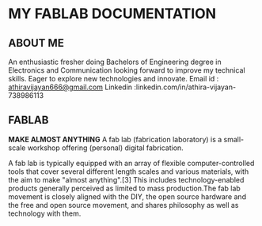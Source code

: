 # MY FABLAB DOCUMENTATION
## ABOUT ME
An enthusiastic fresher doing Bachelors of Engineering degree in Electronics and Communication looking forward to improve my technical skills. Eager to explore new technologies and innovate.
Email id : athiravijayan666@gmail.com
Linkedin :linkedin.com/in/athira-vijayan-738986113
## FABLAB
**MAKE ALMOST ANYTHING**
A fab lab (fabrication laboratory) is a small-scale workshop offering (personal) digital fabrication.

A fab lab is typically equipped with an array of flexible computer-controlled tools that cover several different length scales and various materials, with the aim to make "almost anything".[3] This includes technology-enabled products generally perceived as limited to mass production.The fab lab movement is closely aligned with the DIY, the open source hardware and the free and open source movement, and shares philosophy as well as technology with them.



